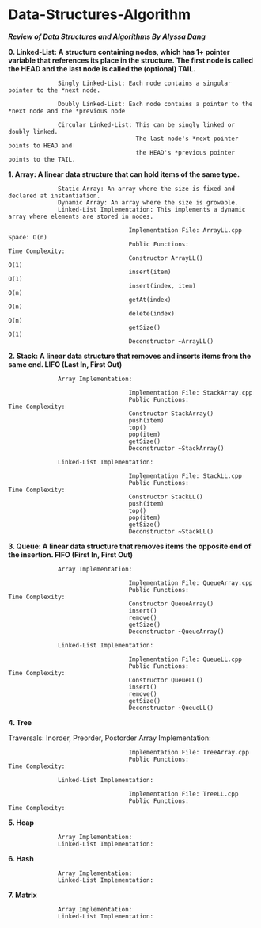 # Data-Structures-Algorithm
***Review of Data Structures and Algorithms By Alyssa Dang***


**0. Linked-List:   A structure containing nodes, which has 1+ pointer variable that references its place in the structure.**
                  **The first node is called the HEAD and the last node is called the (optional) TAIL.**

                  Singly Linked-List: Each node contains a singular pointer to the *next node.

                  Doubly Linked-List: Each node contains a pointer to the *next node and the *previous node

                  Circular Linked-List: This can be singly linked or doubly linked. 
                                        The last node's *next pointer points to HEAD and 
                                        the HEAD's *previous pointer points to the TAIL.

**1. Array: A linear data structure that can hold items of the same type.**

                  Static Array: An array where the size is fixed and declared at instantiation.
                  Dynamic Array: An array where the size is growable.
                  Linked-List Implementation: This implements a dynamic array where elements are stored in nodes.
                  
                                      Implementation File: ArrayLL.cpp                Space: O(n)
                                      Public Functions:                               Time Complexity:
                                      Constructor ArrayLL()                           O(1)
                                      insert(item)                                    O(1)
                                      insert(index, item)                             O(n)
                                      getAt(index)                                    O(n)
                                      delete(index)                                   O(n)
                                      getSize()                                       O(1)
                                      Deconstructor ~ArrayLL()

**2. Stack: A linear data structure that removes and inserts items from the same end. LIFO (Last In, First Out)**

                  Array Implementation:
                  
                                      Implementation File: StackArray.cpp
                                      Public Functions:                               Time Complexity:
                                      Constructor StackArray()
                                      push(item)
                                      top()
                                      pop(item)
                                      getSize()
                                      Deconstructor ~StackArray()
                                      
                  Linked-List Implementation:
                  
                                      Implementation File: StackLL.cpp
                                      Public Functions:                               Time Complexity:
                                      Constructor StackLL()
                                      push(item)
                                      top()
                                      pop(item)
                                      getSize()
                                      Deconstructor ~StackLL()
                                      
**3. Queue: A linear data structure that removes items the opposite end of the insertion. FIFO (First In, First Out)**

                  Array Implementation:
                  
                                      Implementation File: QueueArray.cpp
                                      Public Functions:                               Time Complexity:
                                      Constructor QueueArray()
                                      insert()
                                      remove()
                                      getSize()
                                      Deconstructor ~QueueArray()
                                      
                  Linked-List Implementation:
                  
                                      Implementation File: QueueLL.cpp
                                      Public Functions:                               Time Complexity:
                                      Constructor QueueLL()
                                      insert()
                                      remove()
                                      getSize()
                                      Deconstructor ~QueueLL()
                                      
**4. Tree**

Traversals: Inorder, Preorder, Postorder
                  Array Implementation:
                  
                                      Implementation File: TreeArray.cpp
                                      Public Functions:                               Time Complexity:

                  Linked-List Implementation:
                  
                                      Implementation File: TreeLL.cpp
                                      Public Functions:                               Time Complexity:
                                      
**5. Heap**

                  Array Implementation:
                  Linked-List Implementation:
            
**6. Hash**

                  Array Implementation:
                  Linked-List Implementation:
            
**7. Matrix**

                  Array Implementation:
                  Linked-List Implementation:
